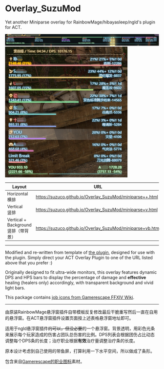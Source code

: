 # Overlay_SuzuMod
Yet another Miniparse overlay for RainbowMage/hibayasleep/ngld's plugin for ACT.

![Preview](/Sample.png)
![Preview (Vertical Layout)](/Sample_v.png)

 Layout          | URL
-----------------|-----------------------------------------------------------
 Horizontal <br /> 横排 | https://suzuco.github.io/Overlay_SuzuMod/miniparse++.html
 Vertical <br /> 竖排 | https://suzuco.github.io/Overlay_SuzuMod/miniparse+v.html
 Vertical + Background <br /> 竖排（带背景） | https://suzuco.github.io/Overlay_SuzuMod/miniparse+vb.html

---
Modified and re-written from template of [the plugin](https://github.com/ngld/OverlayPlugin), designed for use with the plugin. Simply direct your ACT Overlay Plugin to one of the URL listed above that you prefer :)

Originally designed to fit ultra-wide monitors, this overlay features dynamic DPS and HPS bars to display the percentage of damage and **effective** healing (healers only) accordingly, with transparent background and vivid light bars.

This package contains [job icons from Gamerescape FFXIV Wiki](https://ffxiv.gamerescape.com/wiki/Dictionary_of_Icons).

---
由原装RainbowMage悬浮窗插件自带模板反复修改最后干脆重写然后一直在自用的悬浮窗。在ACT悬浮窗插件设置页面按上述表格悬浮窗地址即可。

适用于ngld悬浮窗插件~~的可以，但没必要~~的一个悬浮窗。背景透明，用彩色光条来展示每个玩家造成的伤害占团队总伤害的比例。DPS列表会根据团伤占比动态调整每个DPS条的长度；治疗职业根据**有效**治疗量调整治疗条的长度。

原本设计考虑到自己使用的带鱼屏，打算利用一下水平空间，所以做成了条形。

包含来自[Gamerescape的职业图标](https://ffxiv.gamerescape.com/wiki/Dictionary_of_Icons)素材。
